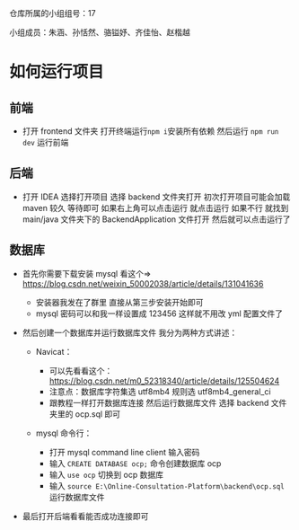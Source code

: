 仓库所属的小组组号：17

小组成员：朱涵、孙恬然、骆镒妤、齐佳怡、赵楷越

# 如何运行项目

## 前端

- 打开 frontend 文件夹 打开终端运行`npm i`安装所有依赖 然后运行 `npm run dev` 运行前端

## 后端

- 打开 IDEA 选择打开项目 选择 backend 文件夹打开 初次打开项目可能会加载 maven 较久 等待即可 如果右上角可以点击运行 就点击运行 如果不行 就找到 main/java 文件夹下的 BackendApplication 文件打开 然后就可以点击运行了

## 数据库

- 首先你需要下载安装 mysql 看这个=> https://blog.csdn.net/weixin_50002038/article/details/131041636

  - 安装器我发在了群里 直接从第三步安装开始即可
  - mysql 密码可以和我一样设置成 123456 这样就不用改 yml 配置文件了

- 然后创建一个数据库并运行数据库文件 我分为两种方式讲述：

  - Navicat：

    - 可以先看看这个：https://blog.csdn.net/m0_52318340/article/details/125504624
    - 注意点：数据库字符集选 utf8mb4 规则选 utf8mb4_general_ci
    - 跟教程一样打开数据库连接 然后运行数据库文件 选择 backend 文件夹里的 ocp.sql 即可

  - mysql 命令行：

    - 打开 mysql command line client 输入密码
    - 输入 `CREATE DATABASE ocp;` 命令创建数据库 ocp
    - 输入 `use ocp` 切换到 ocp 数据库
    - 输入 `source E:\Online-Consultation-Platform\backend\ocp.sql` 运行数据库文件

- 最后打开后端看看能否成功连接即可
